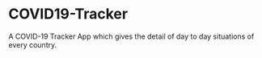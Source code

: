 # COVID19-Tracker
A COVID-19 Tracker App which gives the detail of day to day situations of every country.
